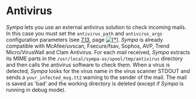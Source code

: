 Antivirus
=========

*Sympa* lets you use an external antivirus solution to check incoming mails. In this case you must set the `antivirus_path` and `antivirus_args` configuration parameters (see [7.13](node8.html#Antivirus_plug-in), page [![\[\*\]](crossref.png)](node8.html#Antivirus_plug-in). *Sympa* is already compatible with McAfee/uvscan, Fsecure/fsav, Sophos, AVP, Trend Micro/VirusWall and Clam Antivirus. For each mail received, *Sympa* extracts its MIME parts in the `/usr/local/sympa-os/spool/tmp/antivirus` directory and then calls the antivirus software to check them. When a virus is detected, *Sympa* looks for the virus name in the virus scanner STDOUT and sends a `your_infected_msg.tt2` warning to the sender of the mail. The mail is saved as 'bad' and the working directory is deleted (except if *Sympa* is running in debug mode).
